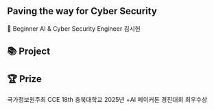 ## Paving the way for Cyber Security

🔭 Beginner AI & Cyber Security Engineer
김시헌

📚 Project
-

🏆 Prize
-
국가정보원주최 CCE 18th
충북대학교 2025년 +AI 메이커톤 경진대회 최우수상

<!--
**siiiheon/siiiheon** is a ✨ _special_ ✨ repository because its `README.md` (this file) appears on your GitHub profile.

Here are some ideas to get you started:

- 🔭 I’m currently working on ...
- 🌱 I’m currently learning ...
- 👯 I’m looking to collaborate on ...
- 🤔 I’m looking for help with ...
- 💬 Ask me about ...
- 📫 How to reach me: ...
- 😄 Pronouns: ...
- ⚡ Fun fact: ...
-->
